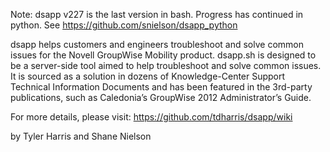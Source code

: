 Note: dsapp v227 is the last version in bash. Progress has continued in python.
See https://github.com/snielson/dsapp_python

dsapp helps customers and engineers troubleshoot and solve common issues for the Novell GroupWise Mobility product. dsapp.sh is designed to be a server-side tool aimed to help troubleshoot and solve common issues. It is sourced as a solution in dozens of Knowledge-Center Support Technical Information Documents and has been featured in the 3rd-party publications, such as Caledonia’s GroupWise 2012 Administrator’s Guide.

For more details, please visit:
https://github.com/tdharris/dsapp/wiki

by Tyler Harris and Shane Nielson
